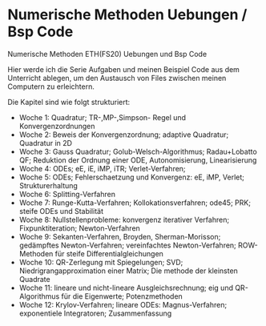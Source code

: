 # Numerische Methoden Uebungen / Bsp Code
Numerische Methoden ETH(FS20) Uebungen und Bsp Code

Hier werde ich die Serie Aufgaben und meinen Beispiel Code aus dem Unterricht ablegen, 
um den Austausch von Files zwischen meinen Computern zu erleichtern. 

Die Kapitel sind wie folgt strukturiert: 
- Woche 1: Quadratur; TR-,MP-,Simpson- Regel und Konvergenzordnungen
- Woche 2: Beweis der Konvergenzordnung; adaptive Quadratur; Quadratur in 2D
- Woche 3: Gauss Quadratur; Golub-Welsch-Algorithmus; Radau+Lobatto QF; Reduktion der Ordnung einer ODE, Autonomisierung, Linearisierung
- Woche 4: ODEs; eE, iE, iMP, iTR; Verlet-Verfahren;
- Woche 5: ODEs; Fehlerschaetzung und Konvergenz: eE, iMP, Verlet; Strukturerhaltung
- Woche 6: Splitting-Verfahren
- Woche 7: Runge-Kutta-Verfahren; Kollokationsverfahren; ode45; PRK; steife ODEs und Stabilität
- Woche 8: Nullstellenprobleme: konvergenz iterativer Verfahren; Fixpunktiteration; Newton-Verfahren
- Woche 9: Sekanten-Verfahren, Broyden, Sherman-Morisson; gedämpftes Newton-Verfahren; vereinfachtes Newton-Verfahren; ROW-Methoden für steife Differentialgleichungen
- Woche 10: QR-Zerlegung mit Spiegelungen; SVD; Niedrigrangapproximation einer Matrix; Die methode der kleinsten Quadrate
- Woche 11: lineare und nicht-lineare Ausgleichsrechnung; eig und QR-Algorithmus für die Eigenwerte; Potenzmethoden
- Woche 12: Krylov-Verfahren; lineare ODEs: Magnus-Verfahren; exponentiele Integratoren; Zusammenfassung
